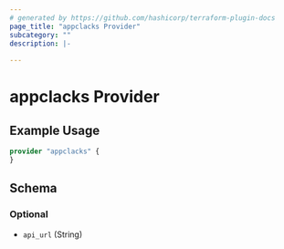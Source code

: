 ```yaml
---
# generated by https://github.com/hashicorp/terraform-plugin-docs
page_title: "appclacks Provider"
subcategory: ""
description: |-
  
---
```


# appclacks Provider



## Example Usage

```terraform
provider "appclacks" {
}
```

<!-- schema generated by tfplugindocs -->
## Schema

### Optional

- `api_url` (String)
